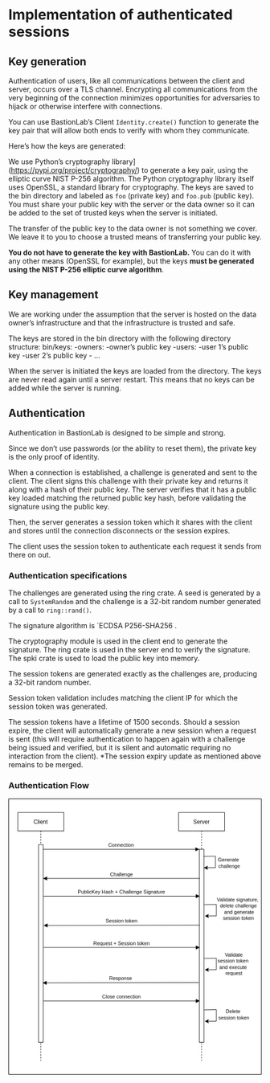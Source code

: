 # Implementation of authenticated sessions

## Key generation

Authentication of users, like all communications between the client and server, occurs over a TLS channel. Encrypting all communications from the very beginning of the connection minimizes opportunities for adversaries to hijack or otherwise interfere with connections.

You can use BastionLab’s Client `Identity.create()` function to generate the key pair that will allow both ends to verify with whom they communicate. 

Here’s how the keys are generated:

We use Python’s cryptography library](https://pypi.org/project/cryptography/) to generate a key pair, using the elliptic curve NIST P-256 algorithm. The Python cryptography library itself uses OpenSSL, a standard library for cryptography.
The keys are saved to the bin directory and labeled as `foo` (private key) and `foo.pub` (public key).
You must share your public key with the server or the data owner so it can be added to the set of trusted keys when the server is initiated.

The transfer of the public key to the data owner is not something we cover. We leave it to you to choose a trusted means of transferring your public key.

**You do not have to generate the key with BastionLab.** You can  do it with any other means (OpenSSL for example), but the keys **must be generated using the NIST P-256 elliptic curve algorithm**. 

## Key management

We are working under the assumption that the server is hosted on the data owner’s infrastructure and that the infrastructure is trusted and safe.

The keys are stored in the bin directory with the following directory structure:
bin/keys:
	-owners:
		-owner’s public key
	-users:
		-user 1’s public key
		-user 2’s public key
		- …

When the server is initiated the keys are loaded from the directory. The keys are never read again until a server restart. This means that no keys can be added while the server is running.

## Authentication

Authentication in BastionLab is designed to be simple and strong.

Since we don’t use passwords (or the ability to reset them), the private key is the only proof of identity.

When a connection is established, a challenge is generated and sent to the client. The client signs this challenge with their private key and returns it along with a hash of their public key.
The server verifies that it has a public key loaded matching the returned public key hash, before validating the signature using the public key.

Then, the server generates a session token which it shares with the client and stores until the connection disconnects or the session expires.

The client uses the session token to authenticate each request it sends from there on out.

### Authentication specifications

The challenges are generated using the ring crate. A seed is generated by a call to `SystemRandom` and the challenge is a 32-bit random number generated by a call to `ring::rand()`.

The signature algorithm is `ECDSA P256-SHA256 .

The cryptography module is used in the client end to generate the signature.
The ring crate is used in the server end to verify the signature.
The spki crate is used to load the public key into memory.
 
The session tokens are generated exactly as the challenges are, producing a 32-bit random number. 

Session token validation includes matching the client IP for which the session token was generated.

The session tokens have a lifetime of 1500 seconds. 
Should a session expire, the client will automatically generate a new session when a request is sent (this will require authentication to happen again with a challenge being issued and verified, but it is silent and automatic requiring no interaction from the client). 
*The session expiry update as mentioned above remains to be merged.


### Authentication Flow

![](../../assets/authentication-flow.png)

